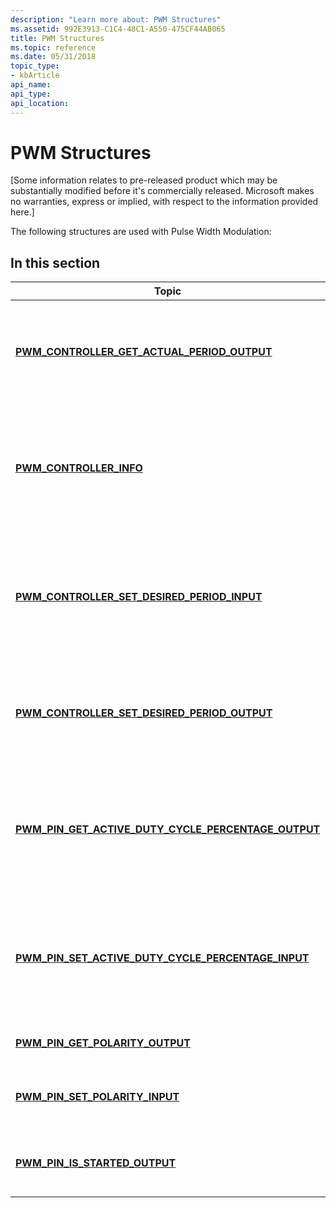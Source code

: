 ```yaml
---
description: "Learn more about: PWM Structures"
ms.assetid: 992E3913-C1C4-48C1-A550-475CF44AB065
title: PWM Structures
ms.topic: reference
ms.date: 05/31/2018
topic_type: 
- kbArticle
api_name: 
api_type: 
api_location: 
---
```


# PWM Structures

\[Some information relates to pre-released product which may be substantially modified before it's commercially released. Microsoft makes no warranties, express or implied, with respect to the information provided here.\]

The following structures are used with Pulse Width Modulation:

## In this section



| Topic                                                                                                                        | Description                                                                                                              |
|------------------------------------------------------------------------------------------------------------------------------|--------------------------------------------------------------------------------------------------------------------------|
| [**PWM\_CONTROLLER\_GET\_ACTUAL\_PERIOD\_OUTPUT**](pwm-controller-get-actual-period-output.md)<br/>                   | Contains the effective output signal period for a Pulse Width Modulation (PWM) controller.<br/>                    |
| [**PWM\_CONTROLLER\_INFO**](/windows/desktop/api/Pwm/ns-pwm-pwm_controller_info)<br/>                                                              | Represents the static information that characterizes a Pulse Width Modulation (PWM) controller. <br/>              |
| [**PWM\_CONTROLLER\_SET\_DESIRED\_PERIOD\_INPUT**](/windows/desktop/api/Pwm/ns-pwm-pwm_controller_set_desired_period_input)<br/>                   | Contains an input value for a suggested signal period for the Pulse Width Modulation (PWM) controller. <br/>       |
| [**PWM\_CONTROLLER\_SET\_DESIRED\_PERIOD\_OUTPUT**](/windows/desktop/api/Pwm/ns-pwm-pwm_controller_set_desired_period_output)<br/>                 | Contains the effective output signal period of the Pulse Width Modulation (PWM) controller.<br/>                   |
| [**PWM\_PIN\_GET\_ACTIVE\_DUTY\_CYCLE\_PERCENTAGE\_OUTPUT**](pwm-pin-get-active-duty-cycle-percentage-output.md)<br/> | Contains the current duty cycle percentage for a pin or channel in a Pulse Width Modulation (PWM) controller.<br/> |
| [**PWM\_PIN\_SET\_ACTIVE\_DUTY\_CYCLE\_PERCENTAGE\_INPUT**](pwm-pin-set-active-duty-cycle-percentage-input.md)<br/>   | Contains a desired duty cycle percentage for a pin or channel in a Pulse Width Modulation (PWM) controller.<br/>   |
| [**PWM\_PIN\_GET\_POLARITY\_OUTPUT**](pwm-pin-get-polarity-output.md)<br/>                                            | Contains a polarity value to return.<br/>                                                                          |
| [**PWM\_PIN\_SET\_POLARITY\_INPUT**](/windows/desktop/api/Pwm/ns-pwm-pwm_pin_set_polarity_input)<br/>                                              | Contains a desired value for polarity of a pin or channel.<br/>                                                    |
| [**PWM\_PIN\_IS\_STARTED\_OUTPUT**](pwm-pin-is-started-output.md)<br/>                                                | Contains the current signal generation state of a pin.<br/>                                                        |



 

 

 




